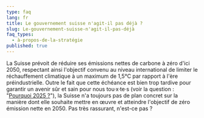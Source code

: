 ```yaml
---
type: faq
lang: fr
title: Le gouvernement suisse n'agit-il pas déjà ?
slug: Le-gouvernement-suisse-n'agit-il-pas-déjà
faq_types:
  - à-propos-de-la-stratégie
published: true
---
```

La Suisse prévoit de réduire ses émissions nettes de carbone à zéro d'ici 2050, respectant ainsi l'objectif convenu au niveau international de limiter le réchauffement climatique à un maximum de 1,5°C par rapport à l'ère préindustrielle. Outre le fait que cette échéance est bien trop tardive pour garantir un avenir sûr et sain pour nous tou·x·te·s (voir la question : "[Pourquoi 2025 ?](https://docs.google.com/document/d/1gWIBZ_2rVOyhQeSqAMEAzbDvUcx_TxKWkiJFfFOxwmU/edit#heading=h.9dlyiq3nl6t2)"), la Suisse n'a toujours pas de plan concret sur la manière dont elle souhaite mettre en œuvre et atteindre l'objectif de zéro émission nette en 2050. Pas très rassurant, n'est-ce pas ?